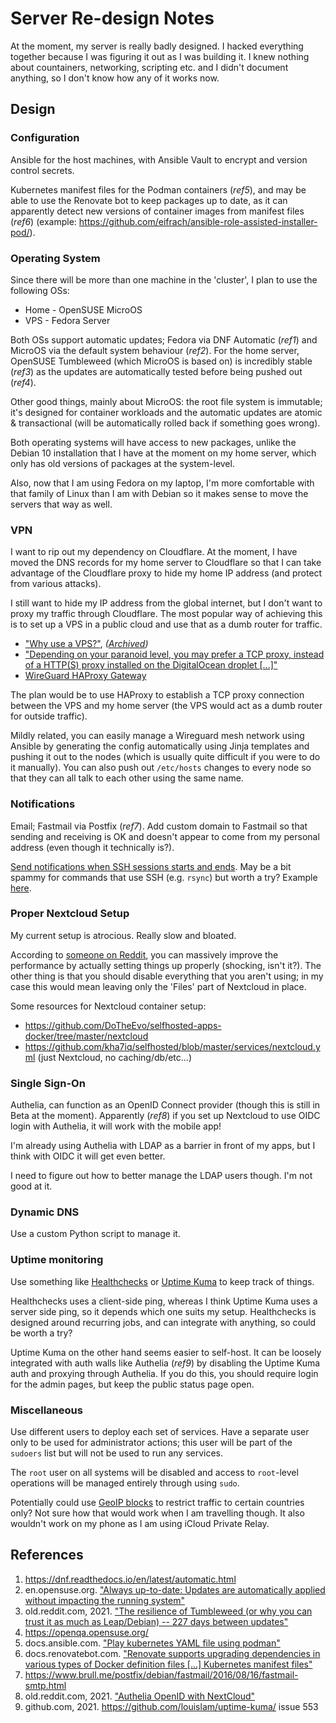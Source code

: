 # Server Re-design Notes

At the moment, my server is really badly designed. I hacked everything together because I was figuring it out as I was building it. I knew nothing about countainers, networking, scripting etc. and I didn't document anything, so I don't know how any of it works now.

## Design

### Configuration

Ansible for the host machines, with Ansible Vault to encrypt and version control secrets.

Kubernetes manifest files for the Podman containers (_ref5_), and may be able to use the Renovate bot to keep packages up to date, as it can apparently detect new versions of container images from manifest files (_ref6_) (example: https://github.com/eifrach/ansible-role-assisted-installer-pod/).

### Operating System

Since there will be more than one machine in the 'cluster', I plan to use the following OSs:

- Home - OpenSUSE MicroOS
- VPS - Fedora Server

Both OSs support automatic updates; Fedora via DNF Automatic (_ref1_) and MicroOS via the default system behaviour (_ref2_). For the home server, OpenSUSE Tumbleweed (which MicroOS is based on) is incredibly stable (_ref3_) as the updates are automatically tested before being pushed out (_ref4_).

Other good things, mainly about MicroOS: the root file system is immutable; it's designed for container workloads and the automatic updates are atomic & transactional (will be automatically rolled back if something goes wrong).

Both operating systems will have access to new packages, unlike the Debian 10 installation that I have at the moment on my home server, which only has old versions of packages at the system-level.

Also, now that I am using Fedora on my laptop, I'm more comfortable with that family of Linux than I am with Debian so it makes sense to move the servers that way as well.

### VPN

I want to rip out my dependency on Cloudflare. At the moment, I have moved the DNS records for my home server to Cloudflare so that I can take advantage of the Cloudflare proxy to hide my home IP address (and protect from various attacks).

I still want to hide my IP address from the global internet, but I don't want to proxy my traffic through Cloudflare. The most popular way of achieving this is to set up a VPS in a public cloud and use that as a dumb router for traffic.

- ["Why use a VPS?"](https://old.reddit.com/r/selfhosted/comments/i6jo44/why_use_a_vps/g0w9bjl/), _([Archived](https://web.archive.org/web/20220703093236/https://old.reddit.com/r/selfhosted/comments/i6jo44/why_use_a_vps/g0w9bjl/))_
- ["Depending on your paranoid level, you may prefer a TCP proxy, instead of a HTTP(S) proxy installed on the DigitalOcean droplet [...]"](https://old.reddit.com/r/selfhosted/comments/ndugg5/reverse_proxy_noob_wanting_to_learn/gycvkc5/)
- [WireGuard HAProxy Gateway](https://theorangeone.net/posts/wireguard-haproxy-gateway/)

The plan would be to use HAProxy to establish a TCP proxy connection between the VPS and my home server (the VPS would act as a dumb router for outside traffic).

Mildly related, you can easily manage a Wireguard mesh network using Ansible by generating the config automatically using Jinja templates and pushing it out to the nodes (which is usually quite difficult if you were to do it manually). You can also push out `/etc/hosts` changes to every node so that they can all talk to each other using the same name.

### Notifications

Email; Fastmail via Postfix (_ref7_). Add custom domain to Fastmail so that sending and receiving is OK and doesn't appear to come from my personal address (even though it technically is?).

[Send notifications when SSH sessions starts and ends](https://old.reddit.com/r/selfhosted/comments/mihcl2/checklist_for_hardening_a_linux_vps/gt4vvev/). May be a bit spammy for commands that use SSH (e.g. `rsync`) but worth a try? Example [here](https://askubuntu.com/questions/179889/how-do-i-set-up-an-email-alert-when-a-ssh-login-is-successful).

### Proper Nextcloud Setup

My current setup is atrocious. Really slow and bloated.

According to [someone on Reddit](https://old.reddit.com/r/selfhosted/comments/mbc2uz/leaving_nextcloud_from_heaven_to_the_depths_of/gry2cpz/), you can massively improve the performance by actually setting things up properly (shocking, isn't it?). The other thing is that you should disable everything that you aren't using; in my case this would mean leaving only the 'Files' part of Nextcloud in place.

Some resources for Nextcloud container setup:

- https://github.com/DoTheEvo/selfhosted-apps-docker/tree/master/nextcloud
- https://github.com/kha7iq/selfhosted/blob/master/services/nextcloud.yml (just Nextcloud, no caching/db/etc...)

### Single Sign-On

Authelia, can function as an OpenID Connect provider (though this is still in Beta at the moment). Apparently (_ref8_) if you set up Nextcloud to use OIDC login with Authelia, it will work with the mobile app!

I'm already using Authelia with LDAP as a barrier in front of my apps, but I think with OIDC it will get even better.

I need to figure out how to better manage the LDAP users though. I'm not good at it.

### Dynamic DNS

Use a custom Python script to manage it.

### Uptime monitoring

Use something like [Healthchecks](https://healthchecks.io/) or [Uptime Kuma](https://uptime.kuma.pet/) to keep track of things.

Healthchecks uses a client-side ping, whereas I think Uptime Kuma uses a server side ping, so it depends which one suits my setup. Healthchecks is designed around recurring jobs, and can integrate with anything, so could be worth a try?

Uptime Kuma on the other hand seems easier to self-host. It can be loosely integrated with auth walls like Authelia (_ref9_) by disabling the Uptime Kuma auth and proxying through Authelia. If you do this, you should require login for the admin pages, but keep the public status page open.

### Miscellaneous

Use different users to deploy each set of services. Have a separate user only to be used for administrator actions; this user will be part of the `sudoers` list but will not be used to run any services.

The `root` user on all systems will be disabled and access to `root`-level operations will be managed entirely through using `sudo`.

Potentially could use [GeoIP blocks](https://www.ipdeny.com/ipblocks/) to restrict traffic to certain countries only? Not sure how that would work when I am travelling though. It also wouldn't work on my phone as I am using iCloud Private Relay.

## References

1. https://dnf.readthedocs.io/en/latest/automatic.html
2. en.opensuse.org. ["Always up-to-date: Updates are automatically applied without impacting the running system"](https://en.opensuse.org/Portal:MicroOS)
3. old.reddit.com, 2021. ["The resilience of Tumbleweed (or why you can trust it as much as Leap/Debian) -- 227 days between updates"](https://old.reddit.com/r/openSUSE/comments/ok59wy/the_resilience_of_tumbleweed_or_why_you_can_trust/)
4. https://openqa.opensuse.org/
5. docs.ansible.com. ["Play kubernetes YAML file using podman"](https://docs.ansible.com/ansible/latest/collections/containers/podman/podman_play_module.html)
6. docs.renovatebot.com. ["Renovate supports upgrading dependencies in various types of Docker definition files [...] Kubernetes manifest files"](https://docs.renovatebot.com/docker/)
7. https://www.brull.me/postfix/debian/fastmail/2016/08/16/fastmail-smtp.html
8. old.reddit.com, 2021. ["Authelia OpenID with NextCloud"](https://old.reddit.com/r/selfhosted/comments/r4zk43/authelia_openid_with_nextcloud/)
9. github.com, 2021. https://github.com/louislam/uptime-kuma/ issue 553
